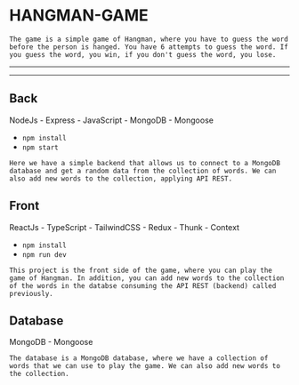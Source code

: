 # HANGMAN-GAME
`The game is a simple game of Hangman, where you have to guess the word before the person is hanged. You have 6 attempts to guess the word. If you guess the word, you win, if you don't guess the word, you lose.`

----
----


## Back
 NodeJs - Express - JavaScript - MongoDB - Mongoose 
- `npm install`
- `npm start`

`Here we have a simple backend that allows us to connect to a MongoDB database and get a random data from the collection of words. We can also add new words to the collection, applying API REST.`


## Front
 ReactJs - TypeScript - TailwindCSS - Redux - Thunk - Context
- `npm install`
- `npm run dev`

`This project is the front side of the game, where you can play the game of Hangman. In addition, you can add new words to the collection of the words in the databse consuming the API REST (backend) called previously.`

## Database
MongoDB - Mongoose 

`The database is a MongoDB database, where we have a collection of words that we can use to play the game. We can also add new words to the collection.`

